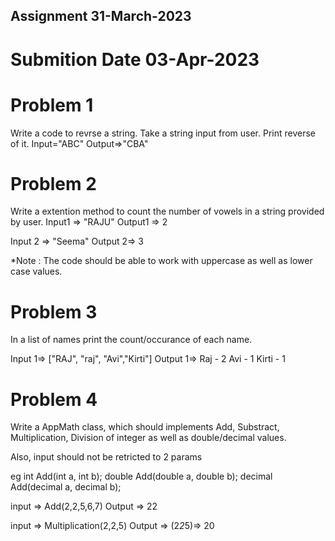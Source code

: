 ## Assignment 31-March-2023
# Submition Date 03-Apr-2023

# Problem 1
Write a code to revrse a string. Take a string input from user. Print reverse of it.
Input="ABC"
Output=>"CBA"

# Problem 2
Write a extention method to count the number of vowels in a string provided by user.
Input1 => "RAJU"
Output1 => 2

Input 2 => "Seema"
Output 2=> 3

*Note : The code should be able to work with uppercase as well as lower case values.

# Problem 3
In a list of names print the count/occurance of each name.

Input 1=> ["RAJ", "raj", "Avi","Kirti"]
Output 1=> 
Raj - 2
Avi - 1
Kirti - 1

# Problem 4
Write a AppMath class, which should implements Add, Substract, Multiplication, Division
of integer as well as double/decimal values.

Also, input should not be retricted to 2 params

eg int Add(int a, int b);
double Add(double a, double b);
decimal Add(decimal a, decimal b);

input => Add(2,2,5,6,7)
Output => 22

input => Multiplication(2,2,5)
Output => (2*2*5)=> 20

